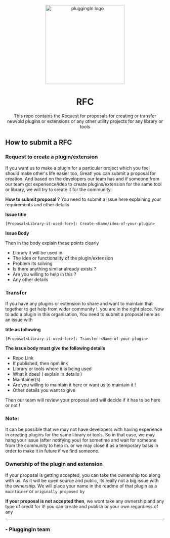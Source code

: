 <p align="center">

<img alt="pluggingIn logo" src="https://imgur.com/Khp4l3R.png" width="250px" />

</p>

<p align="center">
  <h1 align="center">RFC</h1>
</p>

<p align="center">This repo contains the Request for proposals for creating or transfer new/old plugins or extensions or any other utility projects for any library or tools
  
</p>



## How to submit a RFC

### Request to create a plugin/extension
If you want us to make a plugin for a particular project which you feel should make other's life easier too, Great! you can submit a proposal for creation. And based on the developers our team has and if someone from our team got experience/idea to create plugins/extension for the same tool or library, we will try to create it for the community. 

**How to submit proposal ?**
You need to submit a issue here explaining your requirements and other details

**Issue title**
```
[Proposal<Library-it-used-for>]: Create-<Name/idea-of-your-plugin>
```

**Issue Body**

Then in the body explain these points clearly

- Library it will be used in
- The idea or functionality of the plugin/extension
- Problem its solving
- Is there anything similar already exists ?
- Are you willing to help in this ?
- Any other details


### Transfer
If you have any plugins or extension to share and want to maintain that together to get help from wider community !, you are in the right place.
Now to add a plugin in this organisation, You need to submit a proposal here as an issue with 

**title as following**

```
[Proposal<Library-it-used-for>]: Transfer-<Name-of-your-plugin> 
```

**The issue body must give the following details**

* Repo Link
* If published, then npm link
* Library or tools where it is being used
* What it does! ( explain in details )
* Maintainer(s)
* Are you willing to maintain it here or want us to maintain it !
* Other details you want to give

Then our team will review your proposal and will decide if it has to be here or not !


### Note:

It can be possible that we may not have developers with having experience in creating plugins for the same library or tools.
So in that case, we may hang your issue (after notifying you) for sometime and wait for someone from the community to help in.
or we may close it as a temporary basis in order to make it in future if we find someone.

### Ownership of the plugin and extension
If your proposal is getting accepted, you can take the ownership too along with us. As it will be open source and public, its really not a big issue with the ownership. 
We will place your name in the readme of that plugin as a `maintainer` or `originally proposed by`

**If your proposal is not accepted then**, we wont take any ownership and any type of credit for it! you can create and publish or your own regardless of any 


---

### - PluggingIn team
